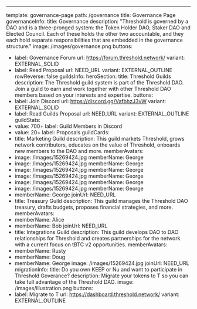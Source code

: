 ---

template: governance-page
path: /governance
title: Governance Page
governanceInfo:
title: Governance
description:
"Threshold is governed by a DAO and is a three-pronged system: the
Token Holder DAO, Staker DAO and Elected Council. Each of these holds the
other two accountable, and they each hold separate responsibilities that are
embedded in the governance structure."
image: /images/governance.png
buttons:

- label: Governance Forum
  url: https://forum.threshold.network/
  variant: EXTERNAL_SOLID
- label: Read Proposal
  url: NEED_URL
  variant: EXTERNAL_OUTLINE
  rowReverse: false
  guildsInfo:
  heroSection:
  title: Threshold Guilds
  description: The Threshold guild system is part of the Threshold DAO. Join a
  guild to earn and work together with other Threshold DAO members based on
  your interests and expertise.
  buttons:
- label: Join Discord
  url: https://discord.gg/VafbhzJ3vW
  variant: EXTERNAL_SOLID
- label: Read Guilds Proposal
  url: NEED_URL
  variant: EXTERNAL_OUTLINE
  guildStats:
- value: 700+
  label: Guild Members in Discord
- value: 20+
  label: Proposals
  guildCards:
- title: Marketing Guild
  description:
  This guild markets Threshold, grows network contributors, educates
  on the value of Threshold, onboards new members to the DAO and more.
  memberAvatars:
- image: /images/15269424.jpg
  memberName: George
- image: /images/15269424.jpg
  memberName: George
- image: /images/15269424.jpg
  memberName: George
- image: /images/15269424.jpg
  memberName: George
- image: /images/15269424.jpg
  memberName: George
- image: /images/15269424.jpg
  memberName: George
- memberName: George
  joinUrl: NEED_URL
- title: Treasury Guild
  description:
  This guild manages the Threshold DAO treasury, drafts budgets,
  proposes financial strategies, and more.
  memberAvatars:
- memberName: Alice
- memberName: Bob
  joinUrl: NEED_URL
- title: Integrations Guild
  description:
  This guild develops DAO to DAO relationships for Threshold and
  creates partnerships for the network with a current focus on tBTC v2
  opportunities.
  memberAvatars:
- memberName: Rusty
- memberName: Doug
- memberName: George
  image: /images/15269424.jpg
  joinUrl: NEED_URL
  migrationInfo:
  title: Do you own KEEP or Nu and want to participate in Threshold Goverance?
  description: Migrate your tokens to T so you can take full advantage of the Threshold DAO.
  image: /images/illustration.png
  buttons:
- label: Migrate to T
  url: https://dashboard.threshold.network/
  variant: EXTERNAL_OUTLINE
